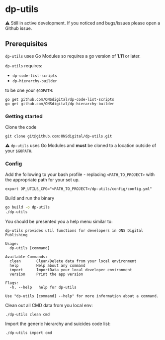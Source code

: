 # dp-utils

:warning: Still in active development. If you noticed and bugs/issues please open a Github issue. 

## Prerequisites
`dp-utils` uses Go Modules so requires a go version of **1.11** or later. 

`dp-utils` requires:
- `dp-code-list-scripts` 
- `dp-hierarchy-builder`

to be one your `$GOPATH`:
```
go get github.com/ONSdigital/dp-code-list-scripts
go get github.com/ONSdigital/dp-hierarchy-builder
```

### Getting started
Clone the code
```
git clone git@github.com:ONSdigital/dp-utils.git
```
:warning: `dp-utils` uses Go Modules and **must** be cloned to a location outside of your `$GOPATH`.

### Config
Add the following to your bash profile - replacing `<PATH_TO_PROJECT>` with the appropriate path for your set up. 

```
export DP_UTILS_CFG="<PATH_TO_PROJECT>/dp-utils/config/config.yml"
```
Build and run the binary
````bash
go build -o dp-utils
./dp-utils
````

You should be presented you a help menu similar to:
```
dp-utils provides util functions for developers in ONS Digital Publishing

Usage:
  dp-utils [command]

Available Commands:
  clean       Clean/Delete data from your local environment
  help        Help about any command
  import      ImportData your local developer environment
  version     Print the app version

Flags:
  -h, --help   help for dp-utils

Use "dp-utils [command] --help" for more information about a command.
```

Clean out all CMD data from you local env:
```
./dp-utils clean cmd
```

Import the generic hierarchy and suicides code list:
```
./dp-utils import cmd
```
